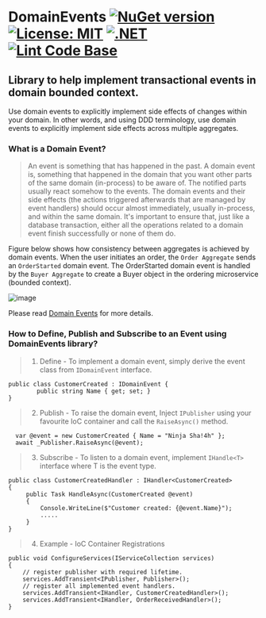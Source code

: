 # DomainEvents [![NuGet version](https://badge.fury.io/nu/Dormito.DomainEvents.svg)](https://badge.fury.io/nu/Dormito.DomainEvents) [![License: MIT](https://img.shields.io/badge/License-MIT-yellow.svg)](https://github.com/NinjaRocks/Ninja.DomainEvents/blob/master/LICENSE) [![.NET](https://github.com/NinjaRocks/Ninja.DomainEvents/actions/workflows/build.yml/badge.svg)](https://github.com/NinjaRocks/Ninja.DomainEvents/actions/workflows/build.yml) [![Lint Code Base](https://github.com/NinjaRocks/Ninja.DomainEvents/actions/workflows/linter.yml/badge.svg)](https://github.com/NinjaRocks/Ninja.DomainEvents/actions/workflows/linter.yml)
## Library to help implement transactional events in domain bounded context.
Use domain events to explicitly implement side effects of changes within your domain. In other words, and using DDD terminology, use domain events to explicitly implement side effects across multiple aggregates. 
### What is a Domain Event?
> An event is something that has happened in the past. A domain event is, something that happened in the domain that you want other parts of the same domain (in-process) to be aware of. The notified parts usually react somehow to the events.
The domain events and their side effects (the actions triggered afterwards that are managed by event handlers) should occur almost immediately, usually in-process, and within the same domain.
It's important to ensure that, just like a database transaction, either all the operations related to a domain event finish successfully or none of them do.

Figure below shows how consistency between aggregates is achieved by domain events. When the user initiates an order, the `Order Aggregate` sends an `OrderStarted` domain event. The OrderStarted domain event is handled by the `Buyer Aggregate` to create a Buyer object in the ordering microservice (bounded context).

![image](https://user-images.githubusercontent.com/6259981/204060193-d2f5241e-c1d2-46ab-a16d-1c3047bc151b.png)

Please read [Domain Events](https://learn.microsoft.com/en-us/dotnet/architecture/microservices/microservice-ddd-cqrs-patterns/domain-events-design-implementation) for more details.
 

### How to Define, Publish and Subscribe to an Event using DomainEvents library?

> 1. Define - To implement a domain event, simply derive the event class from `IDomainEvent` interface.
```
public class CustomerCreated : IDomainEvent {
        public string Name { get; set; }
}
 ```
> 2. Publish - To raise the domain event, Inject `IPublisher` using your favourite IoC container and call the `RaiseAsync()` method.
```
  var @event = new CustomerCreated { Name = "Ninja Sha!4h" };
  await _Publisher.RaiseAsync(@event);
```
> 3. Subscribe - To listen to a domain event, implement `IHandle<T>` interface where T is the event type.
```
public class CustomerCreatedHandler : IHandler<CustomerCreated>
{
     public Task HandleAsync(CustomerCreated @event)
     {
         Console.WriteLine($"Customer created: {@event.Name}");
         .....
     }
}
```
> 4. Example - IoC Container Registrations
```
public void ConfigureServices(IServiceCollection services)
{   
    // register publisher with required lifetime.
    services.AddTransient<IPublisher, Publisher>();
    // register all implemented event handlers.
    services.AddTransient<IHandler, CustomerCreatedHandler>();
    services.AddTransient<IHandler, OrderReceivedHandler>();
}
```
